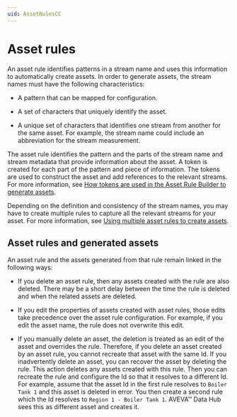 ```yaml
---
uid: AssetRulesCC
---
```


# Asset rules

An asset rule identifies patterns in a stream name and uses this information to automatically create assets. In order to generate assets, the stream names must have the following characteristics:

- A pattern that can be mapped for configuration.

- A set of characters that uniquely identify the asset.

- A unique set of characters that identifies one stream from another for the same asset. For example, the stream name could include an abbreviation for the stream measurement. 

The asset rule identifies the pattern and the parts of the stream name and stream metadata that provide information about the asset. A token is created for each part of the pattern and piece of information. The tokens are used to construct the asset and add references to the relevant streams. For more information, see [How tokens are used in the Asset Rule Builder to generate assets](xref:TokensGenerateAssets).

Depending on the definition and consistency of the stream names, you may have to create multiple rules to capture all the relevant streams for your asset. For more information, see [Using multiple asset rules to create assets](xref:UsingMultipleRules).

## Asset rules and generated assets

An asset rule and the assets generated from that rule remain linked in the following ways:

- If you delete an asset rule, then any assets created with the rule are also deleted. There may be a short delay between the time the rule is deleted and when the related assets are deleted. 

- If you edit the properties of assets created with asset rules, those edits take precedence over the asset rule configuration. For example, if you edit the asset name, the rule does not overwrite this edit.

- If you manually delete an asset, the deletion is treated as an edit of the asset and overrides the rule. Therefore, if you delete an asset created by an asset rule, you cannot recreate that asset with the same Id. If you inadvertently delete an asset, you can recover the asset by deleting the rule. This action deletes any assets created with this rule. Then you can recreate the rule and configure the Id so that it resolves to a different Id. For example, assume that the asset Id in the first rule resolves to `Boiler Tank 1` and this asset is deleted in error. You then create a second rule which the Id resolves to `Region 1 - Boiler Tank 1`. AVEVA&trade; Data Hub sees this as different asset and creates it. 
